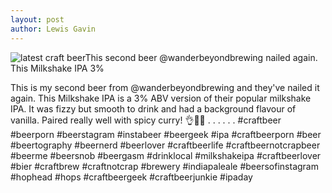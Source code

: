 ```yaml
---
layout: post
author: Lewis Gavin
---
```


![latest craft beerThis second beer @wanderbeyondbrewing nailed again. This Milkshake IPA 3%](https://instagram.fman1-1.fna.fbcdn.net/vp/8cf080e79e419476c942dcada91c8746/5C712995/t51.2885-15/sh0.08/e35/p750x750/41994190_289295035015288_8545228596652185064_n.jpg?ig_cache_key=MTg4MTIyNjIzMjI4NTI4ODkzNQ%3D%3D.2)

This is my second beer from @wanderbeyondbrewing and they've nailed it again. This Milkshake IPA is a 3% ABV version of their popular milkshake IPA. It was fizzy but smooth to drink and had a background flavour of vanilla. Paired really well with spicy curry! 👌🙌🍻
.
.
.
.
.
.
#craftbeer #beerporn #beerstagram #instabeer #beergeek #ipa #craftbeerporn #beer #beertography #beernerd #beerlover #craftbeerlife #craftbeernotcrapbeer #beerme #beersnob #beergasm #drinklocal #milkshakeipa #craftbeerlover #bier #craftbrew #craftnotcrap #brewery #indiapaleale #beersofinstagram #hophead #hops #craftbeergeek #craftbeerjunkie #ipaday